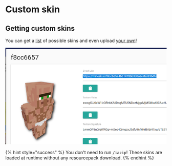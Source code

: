 # Custom skin

## Getting custom skins

You can get a [list](https://mineskin.org/gallery) of possible skins and even upload [your own](https://mineskin.org/)!

![](<../../../.gitbook/assets/image (162).png>)

{% hint style="success" %}
You don't need to run `/iazip`! These skins are loaded at runtime without any resourcepack download.
{% endhint %}
